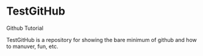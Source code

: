 # TestGitHub
Github Tutorial

TestGitHub is a repository for showing the bare minimum of github and how to manuver, fun, etc. 
